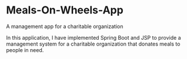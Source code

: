 # Meals-On-Wheels-App
A management app for a charitable organization

In this application, I have implemented Spring Boot and JSP to provide a management system for a charitable organization that donates meals to people in need.
